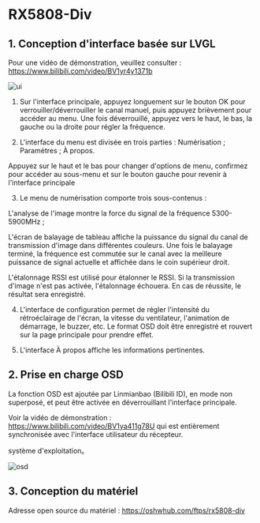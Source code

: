 # RX5808-Div
## 1. Conception d'interface basée sur LVGL
Pour une vidéo de démonstration, veuillez consulter : https://www.bilibili.com/video/BV1yr4y1371b

![ui](https://user-images.githubusercontent.com/66466560/218503938-571cd1fa-2c89-4279-a6aa-281c7fcf8234.jpeg)


1) Sur l'interface principale, appuyez longuement sur le bouton OK pour verrouiller/déverrouiller le canal manuel, puis appuyez brièvement pour accéder au menu. Une fois déverrouillé, appuyez vers le haut, le bas, la gauche ou la droite pour régler la fréquence.

2) L'interface du menu est divisée en trois parties : Numérisation ; Paramètres ; À propos.

Appuyez sur le haut et le bas pour changer d'options de menu, confirmez pour accéder au sous-menu et sur le bouton gauche pour revenir à l'interface principale

3) Le menu de numérisation comporte trois sous-contenus :

L'analyse de l'image montre la force du signal de la fréquence 5300-5900MHz ;

L'écran de balayage de tableau affiche la puissance du signal du canal de transmission d'image dans différentes couleurs. Une fois le balayage terminé, la fréquence est commutée sur le canal avec la meilleure puissance de signal actuelle et affichée dans le coin supérieur droit.

L'étalonnage RSSI est utilisé pour étalonner le RSSI. Si la transmission d'image n'est pas activée, l'étalonnage échouera. En cas de réussite, le résultat sera enregistré.

4) L'interface de configuration permet de régler l'intensité du rétroéclairage de l'écran, la vitesse du ventilateur, l'animation de démarrage, le buzzer, etc. Le format OSD doit être enregistré et rouvert sur la page principale pour prendre effet.

5) L'interface À propos affiche les informations pertinentes.
 

## 2. Prise en charge OSD
La fonction OSD est ajoutée par Linmianbao (Bilibili ID), en mode non superposé, et peut être activée en déverrouillant l'interface principale.

Voir la vidéo de démonstration : https://www.bilibili.com/video/BV1ya411g78U qui est entièrement synchronisée avec l'interface utilisateur du récepteur.

système d'exploitation。

![osd](https://user-images.githubusercontent.com/66466560/218504602-102e7fe0-b935-48ca-be9e-f459200034c8.jpg)


## 3. Conception du matériel
Adresse open source du matériel : https://oshwhub.com/ftps/rx5808-div 



